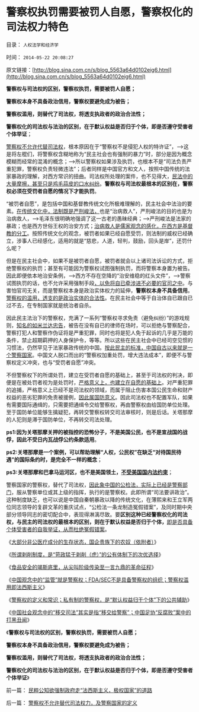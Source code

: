 # 警察权执罚需要被罚人自愿，警察权化的司法权力特色

目录： `人权法学和经济学` 

时间： `2014-05-22 20:08:27` 

原文链接：[http://blog.sina.com.cn/s/blog_5563a64d0102eig6.html](http://blog.sina.com.cn/s/blog_5563a64d0102eig6.html)

**警察权与司法权的区别，警察权执罚，需要被罚人自愿；**

**警察权本身不具备政治信用，警察权要避免成为被告；**

**警察权滥用，则替代了司法权，将透支执政者的政治合法性；**

**警察权化的司法权与法治的区别，在于默认权益是否归于个体，即是否遵守受害者个体举证**；

[警察权不允许代替司法权](../../../2014/5/21/警察权不允许替代司法权力，及警察国家的定义.md)，根本原因在于“警察权不是侵犯人权的特许证”，——>这是将左棍们，将警察权含糊地称为“民主社会也有强制的暴力”时，部分是因为概念模糊而经常的混淆的概念；——>所以警察权如果涉及执罚，也根本不是“司法负责严重犯罪，警察权负责轻微违法”；后者同样是中国官方和文人，按照中国传统的法家暴政的理解，对西方常识的扭曲。司法权所处理的案件，也不见得大，[民法中的大量摩擦，甚至只是鸡毛蒜皮的口水纠纷](../../../2011/6/8/法治社会中的“造谣，人身攻击”如何诉讼？.md)。**警察权与司法权最根本的区别在，警察权必须在受罚者自愿的情况下才能执罚**。

“被罚者自愿”，是包括中国和基督教传统文化所极难理解的，民主社会中法治的要素。[在传统文化中，法制既是严刑峻法，](../../../2012/7/5/赵高新政，黑社会可能会到处下毒.md)也是“治病救人”，严刑峻法的目的也是为治病救人，——>毛泽东很明确地强调了这一古老的愚昧经典；——>严刑峻法是法家的暴政；也是西方世俗王权的治安方式；[治病救人是儒家观念的感化，在西方是基督教的分工](../../../2012/12/3/民主不是感化，法治不是报复；新教挪威人的愚昧.md)。按照传统文化的观念，被罚者如果已经自愿受罚，则法制的威权已经确立，涉事人已经感化，适用的就是“慈悲，人道，轻判，鼓励，回头是岸”，还罚什么呢？

但是在民主社会中，如果不是被罚者自愿，被罚者就会以上诸司法诉讼的方式，拒绝警察权的执罚；甚至有可能因为警察权试图强制执罚，而将警察本身置为被告。因此即便依本地治安条例，——>西方不存在空降的“治安维稳的红头文件”，——>警察试图执罚的话，也不允许采用强制手段[，以免将自已牵涉进不必要的官司之中](../../../2012/12/2/美国911的CallHelp，中国110“举报坏人”.md)。与害怕官司无关，而是警察权本身是政治实体权力的延伸，**警察权本身不具备信用**。[警察权的滥用，透支的是政治实体的合法性](../../../2014/5/20/警察权的定义和常识,公法及私法.md)。在民主社会中等于自治体自已跟自已过不去，在专制国家就是统治者自杀。

因此民主法治下的警察权，充满了一系列“警察权寻求免责（避免纠纷）”的游戏规则，[知名的如米兰达忠告](../../../2013/9/4/世上只有绝对的权力，不存在绝对的权利或绝对的自由.md)，被告在没有自已的律师在场时，可以拒绝与警察配合，警察打犯人和警察作伪证将是严重犯罪，同时也将是犯人免于起诉的几乎是万能的条件，禁止超期羁押的人身保护令，等等。所以这些在民主社会中已经司空见惯的习惯法，仍然罕见于法家暴政传统的中国。[按此民主的标准，中国自古以来就是一个警察国家](../../../2013/7/15/法治社会根本没有“违法”概念.md)。中国文人脱口而出的“警察权加重处罚，增大违法成本”，即便不与警察权定义冲突，也与“受罚者自愿”冲突。

不但警察权下的所谓处罚，建立在受罚者自愿的基础上，甚至于司法权的判决，即便是在被处罚者视为是处罚时，[严格意义上，也建立在自愿的基础上](../../../2012/10/2/公有制不存在法治的可行性，虽然私有制也有冤假错案.md)。对严重犯罪的追捕，严格意义上已经不是司法权的领域，而属于阻止伤害本国公民生命和财产权益的恶劣犯罪的免责被援例，[因此属国防意义](../../../2012/12/4/民主社会的“犯罪”是罪犯自主选择的预定惩罚；.md)。因此司法权也不配置军队，如果有需要国际通缉的，只需要把通缉令交给警察权，再由警察权由给国防单位处理。至于国防单位能够生擒疑犯，再转交警察权转交司法审核时，则是后话。关塔那摩的人犯则是滞于国防单位，不再转交司法处理。

**ps1:因为关塔那摩关押的被指控的恐怖分子，不是美国公民，也不是宣战国的战俘，因此不受日内瓦战俘公约条款适用**。

**ps2:关塔那摩是一个案例，可以帮助理解“人权，公民权”在缺乏“对待国民待遇”的国际条约时，是完全不一样的概念**；

**ps3:关塔那摩和巴拿马运河区，也不是美国领土，[不受美国国内法约束](../../../2012/12/16/主权国家在国际间Power与控制国内的Soverignty.md)**；

警察国家的警察权，替代了司法权，[因此象中国的公检法，实际上已经是警察部门](../../../2012/4/28/无视被告利益的“法治”，长着公诉人大脑的“律师”.md)，服从警察单位或其上级的指挥，执行的是警察权。此即所谓“司法要讲政治”。这种制度缺乏，也可以说是中国自秦朝暴政以降的传统文化，在薄熙来和王立军两位同志领导的复辟文革的重庆试点，“公检法一条龙制造冤假错案”，及同时期中央部分领导同志的密切配合中，表现得淋漓尽致。要**区别这种已经警察权化的司法权，与民主的司法权的最根本的区别，则在于默认权益是否归于个体，**[即是否具备个体受害者的自我举证，从而杜绝冤假错案](../../../2012/4/25/“受害者举证”排除斯大林正义.md)。

《[大部分非公医疗成分的生存状态，国企贵族下的农奴（依附者）](../../../2014/5/13/大部分非公医疗成分的生存状态，国企贵族下的农奴（依附者）.md)》

《[所谓剥削制度，是“苛政猛于剥削（虎）”的公有体制下的次优选择](../../../2014/5/15/判断医改市场化程度的简单指标.md)》

《[食品安全的竭斯底里，从尖叫阶级传染至一言九鼎的革命征程](../../../2014/5/16/食品安全竭斯底里，从尖叫阶级传染到一言九鼎的革命征程.md)》

《[中国观念中的“监管”就是警察权；FDA/SEC不是具备警察权的组织；警察权滥用即法西斯主义](../../../2014/5/19/孟德斯鸠“习惯被监管的中国人，不理解市场经济的价值”.md)》

《[警察权的定义和常识；私有制的警察权，是“默认权益归于个体”下的公共辅助](../../../2014/5/20/警察权的定义和常识,公法及私法.md)》

《[中国社会观念中的“移交司法”其实是指“移交给警察”；中国足协“反腐败”案中的打黑丑闻](../../../2014/5/21/警察权不允许替代司法权力，及警察国家的定义.md)》

《**警察权与司法权的区别，警察权执罚，需要被罚人自愿；**

**警察权本身不具备政治信用，警察权要避免成为被告；**

**警察权滥用，则替代了司法权，将透支执政者的政治合法性；**

**警察权化的司法权与法治的区别，在于默认权益是否归于个体，即是否遵守受害者个体举证**》

前一篇： [民粹公知欲强制政府走“法西斯主义，极权国家”的道路](../../../2014/5/23/民粹公知欲强制政府走“法西斯主义，极权国家”的道路.md)

后一篇： [警察权不允许替代司法权力，及警察国家的定义](../../../2014/5/21/警察权不允许替代司法权力，及警察国家的定义.md)

